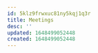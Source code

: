 ```yaml
---
id: 5klz9frwxuc81ny5kqj1q3r
title: Meetings
desc: ''
updated: 1648499052448
created: 1648499052448
---
```


